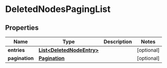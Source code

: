 
# DeletedNodesPagingList

## Properties
Name | Type | Description | Notes
------------ | ------------- | ------------- | -------------
**entries** | [**List&lt;DeletedNodeEntry&gt;**](DeletedNodeEntry.md) |  |  [optional]
**pagination** | [**Pagination**](Pagination.md) |  |  [optional]



